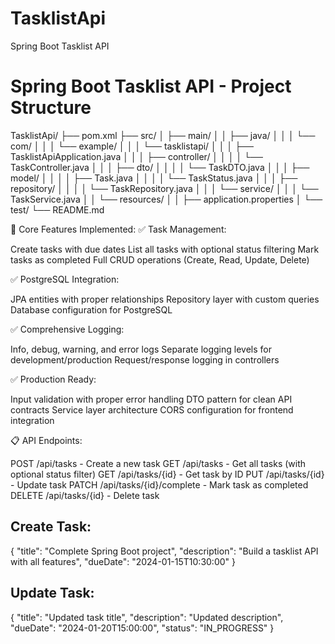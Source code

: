 # TasklistApi
Spring Boot Tasklist API


# Spring Boot Tasklist API - Project Structure

TasklistApi/
├── pom.xml
├── src/
│   ├── main/
│   │   ├── java/
│   │   │   └── com/
│   │   │       └── example/
│   │   │           └── tasklistapi/
│   │   │               ├── TasklistApiApplication.java
│   │   │               ├── controller/
│   │   │               │   └── TaskController.java
│   │   │               ├── dto/
│   │   │               │   └── TaskDTO.java
│   │   │               ├── model/
│   │   │               │   ├── Task.java
│   │   │               │   └── TaskStatus.java
│   │   │               ├── repository/
│   │   │               │   └── TaskRepository.java
│   │   │               └── service/
│   │   │                   └── TaskService.java
│   │   └── resources/
│   │       ├── application.properties
│   └── test/
└── README.md


🎯 Core Features Implemented:
✅ Task Management:

Create tasks with due dates
List all tasks with optional status filtering
Mark tasks as completed
Full CRUD operations (Create, Read, Update, Delete)

✅ PostgreSQL Integration:

JPA entities with proper relationships
Repository layer with custom queries
Database configuration for PostgreSQL

✅ Comprehensive Logging:

Info, debug, warning, and error logs
Separate logging levels for development/production
Request/response logging in controllers

✅ Production Ready:

Input validation with proper error handling
DTO pattern for clean API contracts
Service layer architecture
CORS configuration for frontend integration

📋 API Endpoints:

POST /api/tasks - Create a new task
GET /api/tasks - Get all tasks (with optional status filter)
GET /api/tasks/{id} - Get task by ID
PUT /api/tasks/{id} - Update task
PATCH /api/tasks/{id}/complete - Mark task as completed
DELETE /api/tasks/{id} - Delete task


## Create Task:
{
  "title": "Complete Spring Boot project",
  "description": "Build a tasklist API with all features",
  "dueDate": "2024-01-15T10:30:00"
}

## Update Task:

{
  "title": "Updated task title",
  "description": "Updated description",
  "dueDate": "2024-01-20T15:00:00",
  "status": "IN_PROGRESS"
}